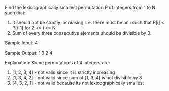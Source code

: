 Find the lexicographically smallest permutation P of integers from 1 to N such that:
1. It should not be strictly increasing i. e. there must be an i such that P[i] < P[i-1] for 2 <= i <= N
2. Sum of every three consecutive elements should be divisible by 3.



Sample Input:
4

Sample Output:
1 3 2 4

Explanation:
Some permutations of 4 integers are:
1. [1, 2, 3, 4] - not valid since it is strictly increasing
2. [1, 3, 4, 2] - not valid since sum of [1, 3, 4] is not divisible by 3
3. [4, 3, 2, 1] - not valid because its not lexicographically smallest
